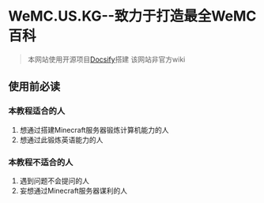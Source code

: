 # WeMC.US.KG--致力于打造最全WeMC百科

> 本网站使用开源项目[Docsify](https://github.com/docsifyjs/docsify/)搭建
该网站非官方wiki

## 使用前必读
### 本教程适合的人
1. 想通过搭建Minecraft服务器锻炼计算机能力的人
2. 想通过此锻炼英语能力的人

### 本教程不适合的人
1. 遇到问题不会提问的人
2. 妄想通过Minecraft服务器谋利的人